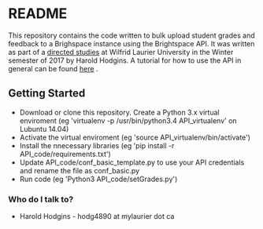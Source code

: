 

# README #

This repository contains the code written to bulk upload student grades and feedback to a Brighspace instance using the Brightspace API. It was written as part of a [directed studies](https://cloud.sagemath.com/projects/9501f241-b52e-43f8-9034-7292e8ee54ce/files/final_report/MLS_API_Report.pdf) at Wilfrid Laurier University in the Winter semester of 2017 by Harold Hodgins. A tutorial for how to use the API in general can be found [here](https://cloud.sagemath.com/projects/9501f241-b52e-43f8-9034-7292e8ee54ce/files/tutorial/BrightSpace_API.pdf) .

## Getting Started ##
* Download or clone this repository. Create a Python 3.x virtual enviroment (eg 'virtualenv -p /usr/bin/python3.4 API_virtualenv' on Lubuntu 14.04)
* Activate the virtual enviroment (eg 'source API_virtualenv/bin/activate')
* Install the nnecessary libraries (eg 'pip install -r API_code/requirements.txt')
* Update API_code/conf_basic_template.py to use your API credentials and rename the file as conf_basic.py
* Run code (eg 'Python3 API_code/setGrades.py')


### Who do I talk to? ###

* Harold Hodgins - hodg4890 at mylaurier dot ca  


